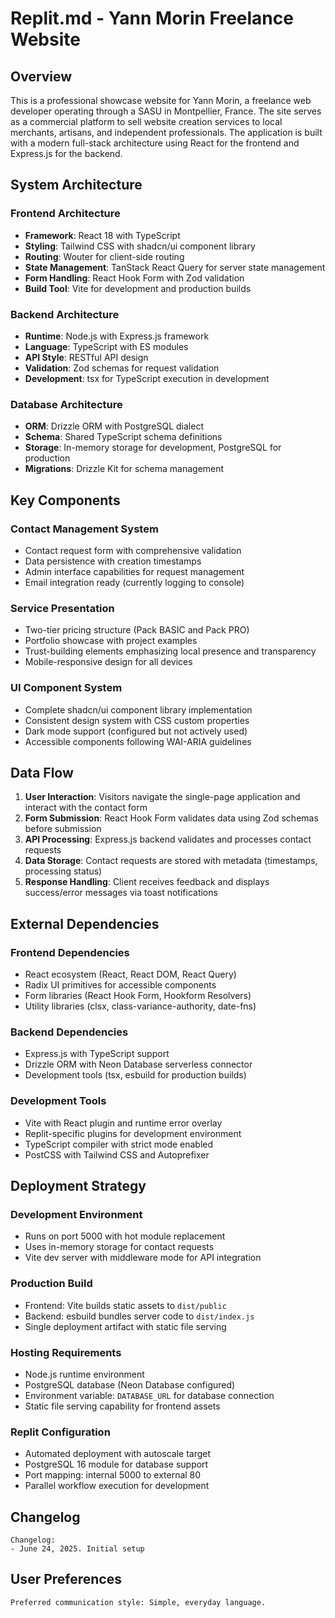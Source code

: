 # Replit.md - Yann Morin Freelance Website

## Overview

This is a professional showcase website for Yann Morin, a freelance web developer operating through a SASU in Montpellier, France. The site serves as a commercial platform to sell website creation services to local merchants, artisans, and independent professionals. The application is built with a modern full-stack architecture using React for the frontend and Express.js for the backend.

## System Architecture

### Frontend Architecture
- **Framework**: React 18 with TypeScript
- **Styling**: Tailwind CSS with shadcn/ui component library
- **Routing**: Wouter for client-side routing
- **State Management**: TanStack React Query for server state management
- **Form Handling**: React Hook Form with Zod validation
- **Build Tool**: Vite for development and production builds

### Backend Architecture
- **Runtime**: Node.js with Express.js framework
- **Language**: TypeScript with ES modules
- **API Style**: RESTful API design
- **Validation**: Zod schemas for request validation
- **Development**: tsx for TypeScript execution in development

### Database Architecture
- **ORM**: Drizzle ORM with PostgreSQL dialect
- **Schema**: Shared TypeScript schema definitions
- **Storage**: In-memory storage for development, PostgreSQL for production
- **Migrations**: Drizzle Kit for schema management

## Key Components

### Contact Management System
- Contact request form with comprehensive validation
- Data persistence with creation timestamps
- Admin interface capabilities for request management
- Email integration ready (currently logging to console)

### Service Presentation
- Two-tier pricing structure (Pack BASIC and Pack PRO)
- Portfolio showcase with project examples
- Trust-building elements emphasizing local presence and transparency
- Mobile-responsive design for all devices

### UI Component System
- Complete shadcn/ui component library implementation
- Consistent design system with CSS custom properties
- Dark mode support (configured but not actively used)
- Accessible components following WAI-ARIA guidelines

## Data Flow

1. **User Interaction**: Visitors navigate the single-page application and interact with the contact form
2. **Form Submission**: React Hook Form validates data using Zod schemas before submission
3. **API Processing**: Express.js backend validates and processes contact requests
4. **Data Storage**: Contact requests are stored with metadata (timestamps, processing status)
5. **Response Handling**: Client receives feedback and displays success/error messages via toast notifications

## External Dependencies

### Frontend Dependencies
- React ecosystem (React, React DOM, React Query)
- Radix UI primitives for accessible components
- Form libraries (React Hook Form, Hookform Resolvers)
- Utility libraries (clsx, class-variance-authority, date-fns)

### Backend Dependencies
- Express.js with TypeScript support
- Drizzle ORM with Neon Database serverless connector
- Development tools (tsx, esbuild for production builds)

### Development Tools
- Vite with React plugin and runtime error overlay
- Replit-specific plugins for development environment
- TypeScript compiler with strict mode enabled
- PostCSS with Tailwind CSS and Autoprefixer

## Deployment Strategy

### Development Environment
- Runs on port 5000 with hot module replacement
- Uses in-memory storage for contact requests
- Vite dev server with middleware mode for API integration

### Production Build
- Frontend: Vite builds static assets to `dist/public`
- Backend: esbuild bundles server code to `dist/index.js`
- Single deployment artifact with static file serving

### Hosting Requirements
- Node.js runtime environment
- PostgreSQL database (Neon Database configured)
- Environment variable: `DATABASE_URL` for database connection
- Static file serving capability for frontend assets

### Replit Configuration
- Automated deployment with autoscale target
- PostgreSQL 16 module for database support
- Port mapping: internal 5000 to external 80
- Parallel workflow execution for development

## Changelog

```
Changelog:
- June 24, 2025. Initial setup
```

## User Preferences

```
Preferred communication style: Simple, everyday language.
```